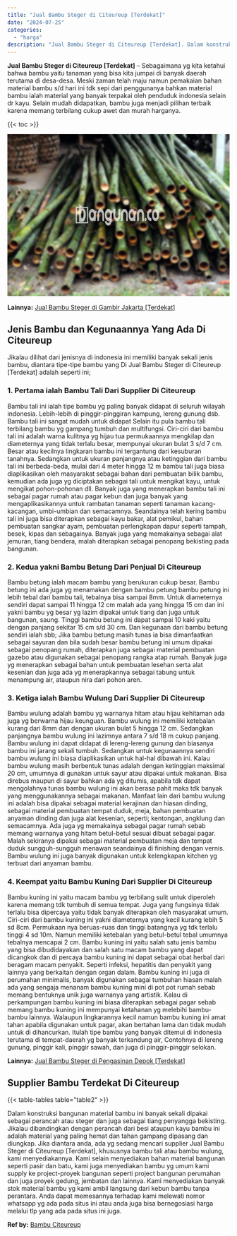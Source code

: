 ```yaml
---
title: "Jual Bambu Steger di Citeureup [Terdekat]"
date: "2024-07-25"
categories: 
  - "harga"
description: "Jual Bambu Steger di Citeureup [Terdekat]. Dalam konstruksi bangunan material bambu ini banyak sekali dipakai sebagai perancah atau steger dan juga sebagai t..."
---
```


**Jual Bambu Steger di Citeureup \[Terdekat\]** – Sebagaimana yg kita ketahui bahwa bambu yaitu tanaman yang bisa kita jumpai di banyak daerah terutama di desa-desa. Meski zaman telah maju namun pemakaian bahan material bambu s/d hari ini tdk sepi dari penggunanya bahkan material bambu ialah material yang banyak terpakai oleh penduduk indonesia selain dr kayu. Selain mudah didapatkan, bambu juga menjadi pilihan terbaik karena memang terbilang cukup awet dan murah harganya.

{{< toc >}}

![Jual Bambu Steger di Citeureup [Terdekat]](/images/jual-bambu-tali-09.png)

**Lainnya:** [Jual Bambu Steger di Gambir Jakarta \[Terdekat\]](https://bambu.bangunan.co/jual-bambu-steger-di-gambir-jakarta-terdekat/)

## Jenis Bambu dan Kegunaannya Yang Ada Di Citeureup

Jikalau dilihat dari jenisnya di indonesia ini memiliki banyak sekali jenis bambu, diantara tipe-tipe bambu yang Di Jual Bambu Steger di Citeureup \[Terdekat\] adalah seperti ini;

### 1\. Pertama ialah Bambu Tali Dari Supplier Di Citeureup

Bambu tali ini ialah tipe bambu yg paling banyak didapat di seluruh wilayah indonesia. Lebih-lebih di pinggir-pinggiran kampung, lereng gunung dsb. Bambu tali ini sangat mudah untuk didapat Selain itu pula bambu tali terbilang bambu yg gampang tumbuh dan multifungsi. Ciri-ciri dari bambu tali ini adalah warna kulitnya yg hijau tua permukaannya mengkilap dan diameternya yang tidak terlalu besar, mempunyai ukuran bulat 3 s/d 7 cm. Besar atau kecilnya lingkaran bambu ini tergantung dari kesuburan tanahnya. Sedangkan untuk ukuran panjangnya atau ketinggian dari bambu tali ini berbeda-beda, mulai dari 4 meter hingga 12 m bambu tali juga biasa diaplikasikan oleh masyarakat sebagai bahan dari pembuatan bilik bambu, kemudian ada juga yg diciptakan sebagai tali untuk mengikat kayu, untuk mengikat pohon-pohonan dll. Banyak juga yang menerapkan bambu tali ini sebagai pagar rumah atau pagar kebun dan juga banyak yang mengaplikasikannya untuk rambatan tanaman seperti tanaman kacang-kacangan, umbi-umbian dan semacamnya. Seandainya telah kering bambu tali ini juga bisa diterapkan sebagai kayu bakar, alat pemikul, bahan pembuatan sangkar ayam, pembuatan perlengkapan dapur seperti tampah, besek, kipas dan sebagainya. Banyak juga yang memakainya sebagai alat jemuran, tiang bendera, malah diterapkan sebagai penopang bekisting pada bangunan.

### 2\. Kedua yakni Bambu Betung Dari Penjual Di Citeureup

Bambu betung ialah macam bambu yang berukuran cukup besar. Bambu betung ini ada juga yg menamakan dengan bambu petung bambu petung ini lebih tebal dari bambu tali, tebalnya bisa sampai 8mm. Untuk diameternya sendiri dapat sampai 11 hingga 12 cm malah ada yang hingga 15 cm dan ini yakni bambu yg besar yg lazim dipakai untuk tiang dan juga untuk bangunan, saung. Tinggi bambu betung ini dapat sampai 10 kaki yaitu dengan panjang sekitar 15 cm s/d 30 cm. Dan kegunaan dari bambu betung sendiri ialah sbb; Jika bambu betung masih tunas ia bisa dimanfaatkan sebagai sayuran dan bila sudah besar bambu betung ini umum dipakai sebagai penopang rumah, diterapkan juga sebagai material pembuatan gazebo atau digunakan sebagai penopang rangka atap rumah. Banyak juga yg menerapkan sebagai bahan untuk pembuatan lesehan serta alat kesenian dan juga ada yg menerapkannya sebagai tabung untuk menampung air, ataupun nira dari pohon aren.

### 3\. Ketiga ialah Bambu Wulung Dari Supplier Di Citeureup

Bambu wulung adalah bambu yg warnanya hitam atau hijau kehitaman ada juga yg berwarna hijau keunguan. Bambu wulung ini memiliki ketebalan kurang dari 8mm dan dengan ukuran bulat 5 hingga 12 cm. Sedangkan panjangnya bambu wulung ini lazimnya antara 7 s/d 18 m cukup panjang. Bambu wulung ini dapat didapat di lereng-lereng gunung dan biasanya bambu ini jarang sekali tumbuh. Sedangkan untuk kegunaannya sendiri bambu wulung ini biasa diaplikasikan untuk hal-hal dibawah ini. Kalau bambu wulung masih berbentuk tunas adalah dengan ketinggian maksimal 20 cm, umumnya di gunakan untuk sayur atau dipakai untuk makanan. Bisa direbus maupun di sayur bahkan ada yg ditumis, apabila tdk dapat mengolahnya tunas bambu wulung ini akan berasa pahit maka tdk banyak yang menggunakannya sebagai makanan. Manfaat lain dari bambu wulung ini adalah bisa dipakai sebagai material kerajinan dan hiasan dinding, sebagai material pembuatan tempat duduk, meja, bahan pembuatan anyaman dinding dan juga alat kesenian, seperti; kentongan, angklung dan semacamnya. Ada juga yg memakainya sebagai pagar rumah sebab memang warnanya yang hitam betul-betul sesuai dibuat sebagai pagar. Malah sekiranya dipakai sebagai material pembuatan meja dan tempat duduk sungguh-sungguh menawan seandainya di finishing dengan vernis. Bambu wulung ini juga banyak digunakan untuk kelengkapan kitchen yg terbuat dari anyaman bambu.

### 4\. Keempat yaitu Bambu Kuning Dari Supplier Di Citeureup

Bambu kuning ini yaitu macam bambu yg terbilang sulit untuk diperoleh karena memang tdk tumbuh di semua tempat. Juga yang fungsinya tidak terlalu bisa dipercaya yaitu tidak banyak diterapkan oleh masyarakat umum. Ciri-ciri dari bambu kuning ini yakni diameternya yang kecil kurang lebih 5 sd 8cm. Permukaan nya beruas-ruas dan tinggi batangnya yg tdk terlalu tinggi 4 sd 10m. Namun memiliki ketebalan yang betul-betul tebal umumnya tebalnya mencapai 2 cm. Bambu kuning ini yaitu salah satu jenis bambu yang bisa dibudidayakan dan salah satu macam bambu yang dapat dicangkok dan di percaya bambu kuning ini dapat sebagai obat herbal dari beragam macam penyakit. Seperti infeksi, hepatitis dan penyakit yang lainnya yang berkaitan dengan organ dalam. Bambu kuning ini juga di perumahan minimalis, banyak digunakan sebagai tumbuhan hiasan malah ada yang sengaja menanam bambu kuning mini di pot pot rumah sebab memang bentuknya unik juga warnanya yang artistik. Kalau di perkampungan bambu kuning ini biasa diterapkan sebagai pagar sebab memang bambu kuning ini mempunyai ketahanan yg melebihi bambu-bambu lainnya. Walaupun lingkarannya kecil namun bambu kuning ini amat tahan apabila digunakan untuk pagar, akan bertahan lama dan tidak mudah untuk di dihancurkan. Itulah tipe bambu yang banyak ditemui di indonesia terutama di tempat-daerah yg banyak terkandung air, Contohnya di lereng gunung, pinggir kali, pinggir sawah, dan juga di pinggir-pinggir selokan.

**Lainnya:** [Jual Bambu Steger di Pengasinan Depok \[Terdekat\]](https://bambu.bangunan.co/jual-bambu-steger-di-pengasinan-depok-terdekat/)

## Supplier Bambu Terdekat Di Citeureup

{{< table-tables table="table2" >}}

Dalam konstruksi bangunan material bambu ini banyak sekali dipakai sebagai perancah atau steger dan juga sebagai tiang penyangga bekisting. Jikalau dibandingkan dengan perancah dari besi ataupun kayu bambu ini adalah material yang paling hemat dan tahan gampang dipasang dan diungkap. Jika diantara anda, ada yg sedang mencari supplier Jual Bambu Steger di Citeureup \[Terdekat\], khususnya bambu tali atau bambu wulung, kami menyediakannya. Kami selain menyediakan bahan material bangunan seperti pasir dan batu, kami juga menyediakan bambu yg umum kami supply ke project-proyek bangunan seperti project bangunan perumahan dan juga proyek gedung, jembatan dan lainnya. Kami menyediakan banyak stok material bambu yg kami ambil langsung dari kebun bambu tanpa perantara. Anda dapat memesannya terhadap kami melewati nomor whatsapp yg ada pada situs ini atau anda juga bisa bernegosiasi harga melalui tlp yang ada pada situs ini juga.

**Ref by:** [Bambu Citeureup](https://id.wikipedia.org/wiki/Bambu)
